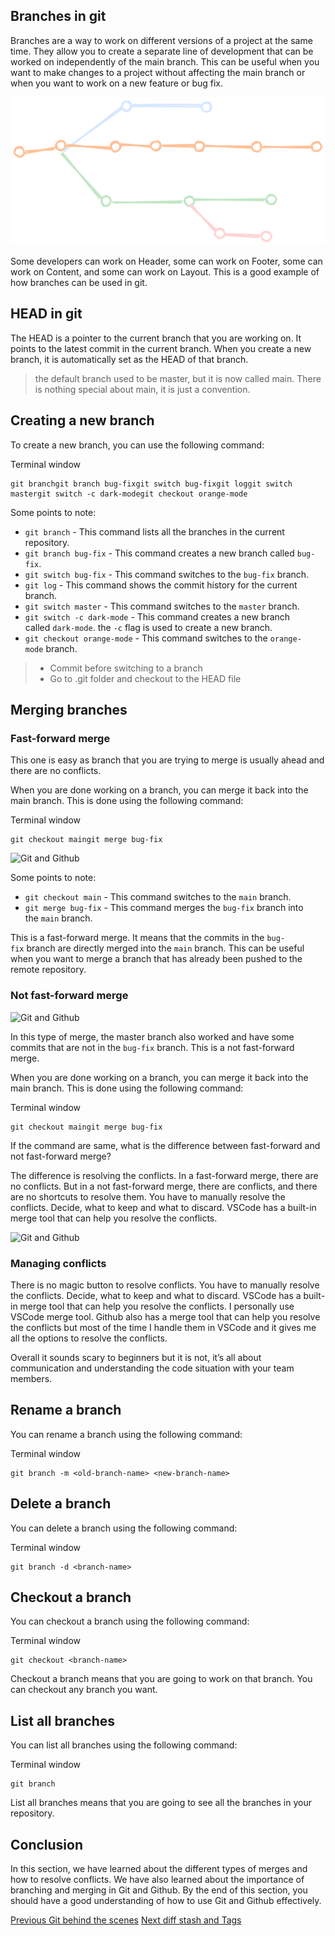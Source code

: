 ## Branches in git

Branches are a way to work on different versions of a project at the same time. They allow you to create a separate line of development that can be worked on independently of the main branch. This can be useful when you want to make changes to a project without affecting the main branch or when you want to work on a new feature or bug fix.

![](img/img7.svg)

Some developers can work on Header, some can work on Footer, some can work on Content, and some can work on Layout. This is a good example of how branches can be used in git.

## HEAD in git

The HEAD is a pointer to the current branch that you are working on. It points to the latest commit in the current branch. When you create a new branch, it is automatically set as the HEAD of that branch.

> the default branch used to be master, but it is now called main. There is nothing special about main, it is just a convention.

## Creating a new branch

To create a new branch, you can use the following command:

Terminal window

```
git branchgit branch bug-fixgit switch bug-fixgit loggit switch mastergit switch -c dark-modegit checkout orange-mode
```

Some points to note:

- `git branch` - This command lists all the branches in the current repository.
- `git branch bug-fix` - This command creates a new branch called `bug-fix`.
- `git switch bug-fix` - This command switches to the `bug-fix` branch.
- `git log` - This command shows the commit history for the current branch.
- `git switch master` - This command switches to the `master` branch.
- `git switch -c dark-mode` - This command creates a new branch called `dark-mode`. the `-c` flag is used to create a new branch.
- `git checkout orange-mode` - This command switches to the `orange-mode` branch.

> - Commit before switching to a branch
> - Go to .git folder and checkout to the HEAD file

## Merging branches

### Fast-forward merge

This one is easy as branch that you are trying to merge is usually ahead and there are no conflicts.

When you are done working on a branch, you can merge it back into the main branch. This is done using the following command:

Terminal window

```
git checkout maingit merge bug-fix
```

![Git and Github](https://docs.chaicode.com/_astro/fast-merge.BnHH-KQa_ZuiFbN.svg)

Some points to note:

- `git checkout main` - This command switches to the `main` branch.
- `git merge bug-fix` - This command merges the `bug-fix` branch into the `main` branch.

This is a fast-forward merge. It means that the commits in the `bug-fix` branch are directly merged into the `main` branch. This can be useful when you want to merge a branch that has already been pushed to the remote repository.

### Not fast-forward merge

![Git and Github](https://docs.chaicode.com/_astro/notfast-merge.C_ZAD9Zp_zJoWb.svg)

In this type of merge, the master branch also worked and have some commits that are not in the `bug-fix` branch. This is a not fast-forward merge.

When you are done working on a branch, you can merge it back into the main branch. This is done using the following command:

Terminal window

```
git checkout maingit merge bug-fix
```

If the command are same, what is the difference between fast-forward and not fast-forward merge?

The difference is resolving the conflicts. In a fast-forward merge, there are no conflicts. But in a not fast-forward merge, there are conflicts, and there are no shortcuts to resolve them. You have to manually resolve the conflicts. Decide, what to keep and what to discard. VSCode has a built-in merge tool that can help you resolve the conflicts.

![Git and Github](https://docs.chaicode.com/_astro/conflict.-47xpPL4_ucXBc.svg)

### Managing conflicts

There is no magic button to resolve conflicts. You have to manually resolve the conflicts. Decide, what to keep and what to discard. VSCode has a built-in merge tool that can help you resolve the conflicts. I personally use VSCode merge tool. Github also has a merge tool that can help you resolve the conflicts but most of the time I handle them in VSCode and it gives me all the options to resolve the conflicts.

Overall it sounds scary to beginners but it is not, it’s all about communication and understanding the code situation with your team members.

## Rename a branch

You can rename a branch using the following command:

Terminal window

```
git branch -m <old-branch-name> <new-branch-name>
```

## Delete a branch

You can delete a branch using the following command:

Terminal window

```
git branch -d <branch-name>
```

## Checkout a branch

You can checkout a branch using the following command:

Terminal window

```
git checkout <branch-name>
```

Checkout a branch means that you are going to work on that branch. You can checkout any branch you want.

## List all branches

You can list all branches using the following command:

Terminal window

```
git branch
```

List all branches means that you are going to see all the branches in your repository.

## Conclusion

In this section, we have learned about the different types of merges and how to resolve conflicts. We have also learned about the importance of branching and merging in Git and Github. By the end of this section, you should have a good understanding of how to use Git and Github effectively.

[Previous Git behind the scenes](https://docs.chaicode.com/git-behind-the-scenes/)              [Next diff stash and Tags](https://docs.chaicode.com/diff-stash-and-tags/)
